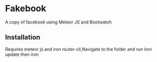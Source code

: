 # Fakebook

A copy of facebook using Meteor JS and Bootwatch
## Installation

Requires meteor js and iron router-cli,Navigate to the folder and run iron update then iron


